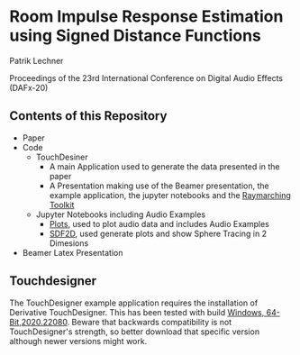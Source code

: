 # Room Impulse Response Estimation using Signed Distance Functions
Patrik Lechner 

Proceedings of the 23rd International Conference on Digital Audio Effects (DAFx-20)

## Contents of this Repository
- Paper
- Code
    - TouchDesiner
        - A main Application used to generate the data presented in the paper
        - A Presentation making use of the Beamer presentation, the example application, the jupyter notebooks and the  [Raymarching Toolkit](https://github.com/hrtlacek/TDraymarchToolkit)
    - Jupyter Notebooks including Audio Examples
        - [Plots](https://github.com/hrtlacek/rayMarchReverb/blob/master/code/notebook/Plots.ipynb), used to plot audio data and includes Audio Examples
        - [SDF2D](https://github.com/hrtlacek/rayMarchReverb/blob/master/code/notebook/SDF2D.ipynb), used generate plots and show Sphere Tracing in 2 Dimesions
- Beamer Latex Presentation

## Touchdesigner
The TouchDesigner example application requires the installation of Derivative TouchDesigner. This has been tested with build [Windows, 64-Bit,2020.22080](https://download.derivative.ca/TouchDesigner.2020.22080.exe). Beware that backwards compatibility is not TouchDesigner's strength, so better download that specific version although newer versions might work.
